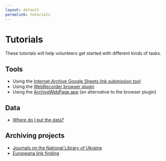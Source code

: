 ```yaml
---
layout: default
permalink: tutorials
---
```


# Tutorials

These tutorials will help volunteers get started with different kinds of tasks.

## Tools

* Using the [Internet Archive Google Sheets link submission tool](/ia-gsheets)
* Using the [WebRecorder browser plugin](/webrecorder-plugin-instructions)
* Using the [ArchiveWebPage app](/archivewebpage-app-instructions) (an alternative to the browser plugin)


## Data

* [Where do I put the data?](/data-upload)


## Archiving projects

* [Journals on the National Library of Ukraine](/nbuv-journals)
* [Europeana link finding](/europeana)